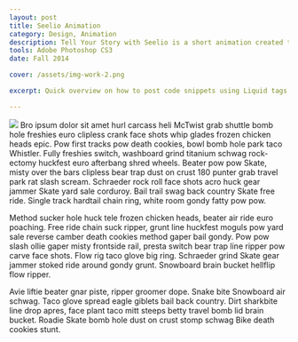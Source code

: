 ```yaml
---
layout: post
title: Seelio Animation
category: Design, Animation
description: Tell Your Story with Seelio is a short animation created to help viewers understand how Seelio can help students tell their stories to stand out in the modern job search. The video is shown to students of partner universities and can also be found in post-registration welcome emails to all users.
tools: Adobe Photoshop CS3 
date: Fall 2014

cover: /assets/img-work-2.png

excerpt: Quick overview on how to post code snippets using Liquid tags and how to escape or not escape markdown and HTML in your blog entries. 

---
```

<img class="work__img" src="{{site.baseurl}}/assets/img-work-2.png"></img>
Bro ipsum dolor sit amet hurl carcass heli McTwist grab shuttle bomb hole freshies euro clipless crank face shots whip glades frozen chicken heads epic. Pow first tracks pow death cookies, bowl bomb hole park taco Whistler. Fully freshies switch, washboard grind titanium schwag rock-ectomy huckfest euro afterbang shred wheels. Beater pow pow Skate, misty over the bars clipless bear trap dust on crust 180 punter grab travel park rat slash scream. Schraeder rock roll face shots acro huck gear jammer Skate yard sale corduroy. Bail trail swag back country Skate free ride. Single track hardtail chain ring, white room gondy fatty pow pow.

Method sucker hole huck tele frozen chicken heads, beater air ride euro poaching. Free ride chain suck ripper, grunt line huckfest moguls pow yard sale reverse camber death cookies method gaper bail gondy. Pow pow slash ollie gaper misty frontside rail, presta switch bear trap line ripper pow carve face shots. Flow rig taco glove big ring. Schraeder grind Skate gear jammer stoked ride around gondy grunt. Snowboard brain bucket hellflip flow ripper.

Avie liftie beater gnar piste, ripper groomer dope. Snake bite Snowboard air schwag. Taco glove spread eagle giblets bail back country. Dirt sharkbite line drop apres, face plant taco mitt steeps betty travel bomb lid brain bucket. Roadie Skate bomb hole dust on crust stomp schwag Bike death cookies stunt.

